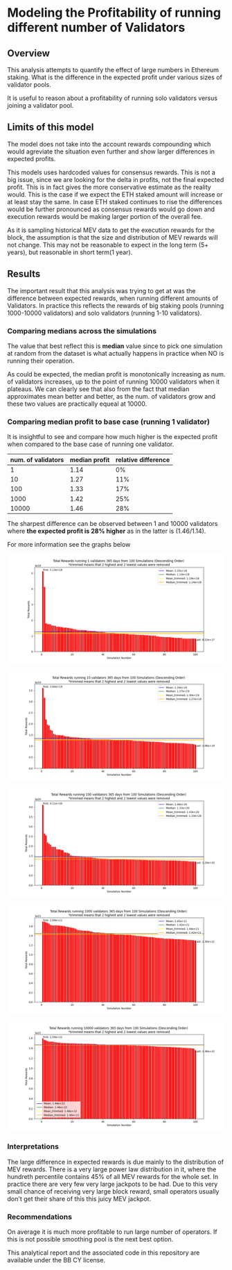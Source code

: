 # Modeling the Profitability of running different number of Validators

## Overview

This analysis attempts to quantify the effect of large numbers in Ethereum staking. What is the difference in the expected profit under various sizes of validator pools.

It is useful to reason about a profitability of running solo validators versus joining a validator pool.

## Limits of this model

The model does not take into the account rewards compounding which would agreviate the situation even further and show larger differences in expected profits.

This models uses hardcoded values for consensus rewards. This is not a big issue, since we are looking for the delta in profits, not the final expected profit. This is in fact gives the more conservative estimate as the reality would.
This is the case if we expect the ETH staked amount will increase or at least stay the same. In case ETH staked continues to rise the differences would be further pronounced as consensus rewards would go down and execution rewards would be making larger portion of the overall fee.

As it is sampling historical MEV data to get the execution rewards for the block, the assumption is that the size and distribution of MEV rewards will not change. This may not be reasonable to expect in the long term (5+ years), but reasonable in short term(1 year).

## Results

The important result that this analysis was trying to get at was the difference between expected rewards, when running different amounts of Validators. In practice this reflects the rewards of big staking pools (running 1000-10000 validators) and solo validators (running 1-10 validators).

### Comparing medians across the simulations

The value that best reflect this is **median** value since to pick one simulation at random from the dataset is what actually happens in practice when NO is running their operation.

As could be expected, the median profit is monotonically increasing as num. of validators increases, up to the point of running 10000 validators when it plateaus. We can clearly see that also from the fact that median approximates mean better and better, as the num. of validators grow and these two values are practically equeal at 10000.

### Comparing median profit to base case (running 1 validator)

It is insightful to see and compare how much higher is the expected profit when compared to the base case of running one validator.

| num. of validators | median profit | relative difference |
| ------------------ | ------------- | ------------------- |
| 1                  | 1.14          | 0%                  |
| 10                 | 1.27          | 11%                 |
| 100                | 1.33          | 17%                 |
| 1000               | 1.42          | 25%                 |
| 10000              | 1.46          | 28%                 |

The sharpest difference can be observed between 1 and 10000 validators where **the expected profit is 28% higher** as in the latter is (1.46/1.14).

For more information see the graphs below

![img1](graphs/final/Figure_12322.png)

![img1](graphs/final/Figure_12333.png)

![img1](graphs/final/Figure_12345.png)

![img1](graphs/final/Figure_123456.png)

![img1](graphs/final/Figure_1234567.png)

### Interpretations

The large difference in expected rewards is due mainly to the distribution of MEV rewards. There is a very large power law distribution in it, where the hundreth
percentile contains 45% of all MEV rewards for the whole set. In practice there are very few very large jackpots to be had. Due to this very small chance of receiving very large block reward, small operators usually don't get their share of this this juicy MEV jackpot.

### Recommendations

On average it is much more profitable to run large number of operators. If this is not possible smoothing pool is the next best option.

<!--

[Download a pdf of the report](https://github.com/htimsk/SPanalysis/raw/main/report/Analysis%20of%20the%20Smoothing%20Pool.pdf)



[Google docs version for commenting](https://docs.google.com/document/d/1dTYbES2mypo06R7Bd1LOzYpGnkHyU0TVWd6Vat9HIGI/edit?usp=sharing) -->

This analytical report and the associated code in this repository are available under the BB CY license.
